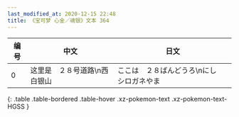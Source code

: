 ```yaml
---
last_modified_at: 2020-12-15 22:48
title: 《宝可梦 心金／魂银》文本 364
---
```

| 编号 | 中文 | 日文 |
| ---- | ---- | ---- |
| 0 | 这里是　２８号道路\n西　白银山 | ここは　２８ばんどうろ\nにし　シロガネやま |
{: .table .table-bordered .table-hover .xz-pokemon-text .xz-pokemon-text-HGSS }